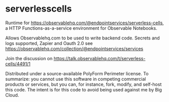 # serverlesscells

Runtime for https://observablehq.com/@endpointservices/serverless-cells, a HTTP Functions-as-a-service environment for Observable Notebooks.

Allows Observablehq.com to be used to write backend code. Secrets and logs supported, Zapier and Oauth 2.0 see https://observablehq.com/collection/@endpointservices/services

Join the discussion on https://talk.observablehq.com/t/serverless-cells/4491/1

Distributed under a source-available PolyForm Perimeter license. To summarize: you cannot use this
software in competing commercial products or services, but you can, for instance, fork, modify, and self-host this code.
The intent is for this code to avoid being used against me by Big Cloud.
